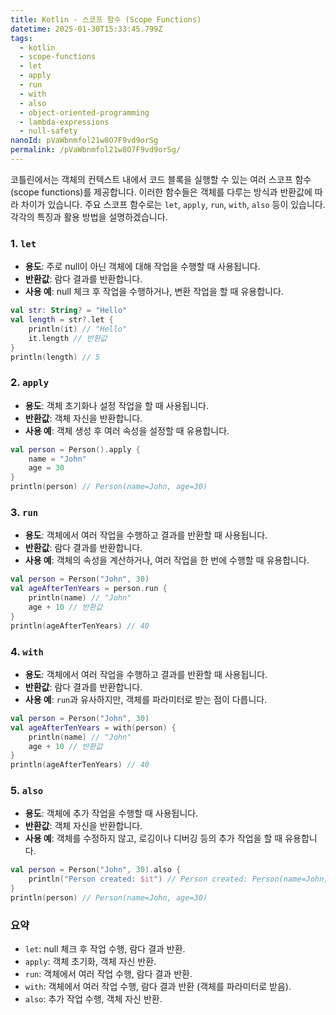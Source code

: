 ```yaml
---
title: Kotlin - 스코프 함수 (Scope Functions)
datetime: 2025-01-30T15:33:45.799Z
tags:
  - kotlin
  - scope-functions
  - let
  - apply
  - run
  - with
  - also
  - object-oriented-programming
  - lambda-expressions
  - null-safety
nanoId: pVaWbnmfol21w8O7F9vd9orSg
permalink: /pVaWbnmfol21w8O7F9vd9orSg/
---
```

코틀린에서는 객체의 컨텍스트 내에서 코드 블록을 실행할 수 있는 여러 스코프 함수(scope functions)를 제공합니다. 이러한 함수들은 객체를 다루는 방식과 반환값에 따라 차이가 있습니다. 주요 스코프 함수로는 `let`, `apply`, `run`, `with`, `also` 등이 있습니다. 각각의 특징과 활용 방법을 설명하겠습니다.

### 1. `let`
- **용도**: 주로 null이 아닌 객체에 대해 작업을 수행할 때 사용됩니다.
- **반환값**: 람다 결과를 반환합니다.
- **사용 예**: null 체크 후 작업을 수행하거나, 변환 작업을 할 때 유용합니다.

```kotlin
val str: String? = "Hello"
val length = str?.let {
    println(it) // "Hello"
    it.length // 반환값
}
println(length) // 5
```

### 2. `apply`
- **용도**: 객체 초기화나 설정 작업을 할 때 사용됩니다.
- **반환값**: 객체 자신을 반환합니다.
- **사용 예**: 객체 생성 후 여러 속성을 설정할 때 유용합니다.

```kotlin
val person = Person().apply {
    name = "John"
    age = 30
}
println(person) // Person(name=John, age=30)
```

### 3. `run`
- **용도**: 객체에서 여러 작업을 수행하고 결과를 반환할 때 사용됩니다.
- **반환값**: 람다 결과를 반환합니다.
- **사용 예**: 객체의 속성을 계산하거나, 여러 작업을 한 번에 수행할 때 유용합니다.

```kotlin
val person = Person("John", 30)
val ageAfterTenYears = person.run {
    println(name) // "John"
    age + 10 // 반환값
}
println(ageAfterTenYears) // 40
```

### 4. `with`
- **용도**: 객체에서 여러 작업을 수행하고 결과를 반환할 때 사용됩니다.
- **반환값**: 람다 결과를 반환합니다.
- **사용 예**: `run`과 유사하지만, 객체를 파라미터로 받는 점이 다릅니다.

```kotlin
val person = Person("John", 30)
val ageAfterTenYears = with(person) {
    println(name) // "John"
    age + 10 // 반환값
}
println(ageAfterTenYears) // 40
```

### 5. `also`
- **용도**: 객체에 추가 작업을 수행할 때 사용됩니다.
- **반환값**: 객체 자신을 반환합니다.
- **사용 예**: 객체를 수정하지 않고, 로깅이나 디버깅 등의 추가 작업을 할 때 유용합니다.

```kotlin
val person = Person("John", 30).also {
    println("Person created: $it") // Person created: Person(name=John, age=30)
}
println(person) // Person(name=John, age=30)
```

### 요약
- `let`: null 체크 후 작업 수행, 람다 결과 반환.
- `apply`: 객체 초기화, 객체 자신 반환.
- `run`: 객체에서 여러 작업 수행, 람다 결과 반환.
- `with`: 객체에서 여러 작업 수행, 람다 결과 반환 (객체를 파라미터로 받음).
- `also`: 추가 작업 수행, 객체 자신 반환.